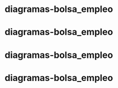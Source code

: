 # diagramas-bolsa_empleo
# diagramas-bolsa_empleo
# diagramas-bolsa_empleo
# diagramas-bolsa_empleo
